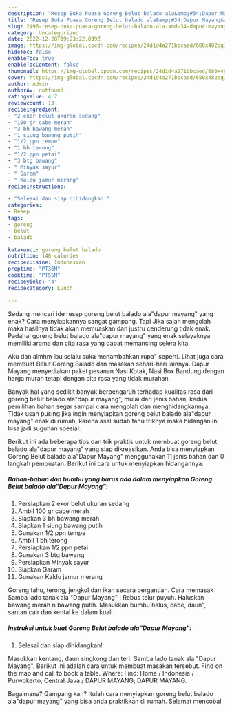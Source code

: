 ```yaml
---
description: "Resep Buka Puasa Goreng Belut balado ala&amp;#34;Dapur Mayang&amp;#34; yang Sempurna"
title: "Resep Buka Puasa Goreng Belut balado ala&amp;#34;Dapur Mayang&amp;#34; yang Sempurna"
slug: 2496-resep-buka-puasa-goreng-belut-balado-ala-and-34-dapur-mayang-and-34-yang-sempurna
category: Uncategorized
date: 2022-12-28T19:23:22.839Z
image: https://img-global.cpcdn.com/recipes/24d1d4a271bbcaed/680x482cq70/goreng-belut-balado-aladapur-mayang-foto-resep-utama.jpg
hideToc: false
enableToc: true
enableTocContent: false
thumbnail: https://img-global.cpcdn.com/recipes/24d1d4a271bbcaed/680x482cq70/goreng-belut-balado-aladapur-mayang-foto-resep-utama.jpg
cover: https://img-global.cpcdn.com/recipes/24d1d4a271bbcaed/680x482cq70/goreng-belut-balado-aladapur-mayang-foto-resep-utama.jpg
author: Admin
authorAv: notfound
ratingvalue: 4.7
reviewcount: 13
recipeingredient:
- "2 ekor belut ukuran sedang"
- "100 gr cabe merah"
- "3 bh bawang merah"
- "1 siung bawang putih"
- "1/2 ppn tempe"
- "1 bh terong"
- "1/2 ppn petai"
- "3 btg bawang"
- " Minyak sayur"
- " Garam"
- " Kaldu jamur merang"
recipeinstructions:

- "Selesai dan siap dihidangkan!"
categories:
- Resep
tags:
- goreng
- belut
- balado

katakunci: goreng belut balado 
nutrition: 140 calories
recipecuisine: Indonesian
preptime: "PT36M"
cooktime: "PT55M"
recipeyield: "4"
recipecategory: Lunch

---
```



Sedang mencari ide resep goreng belut balado ala&#34;dapur mayang&#34; yang enak? Cara menyiapkannya sangat gampang. Tapi Jika salah mengolah maka hasilnya tidak akan memuaskan dan justru cenderung tidak enak. Padahal goreng belut balado ala&#34;dapur mayang&#34; yang enak selayaknya memiliki aroma dan cita rasa yang dapat memancing selera kita.


Aku dan almhm ibu selalu suka menambahkan rupa&#34; seperti. Lihat juga cara membuat Belut Goreng Balado dan masakan sehari-hari lainnya. Dapur Mayang menyediakan paket pesanan Nasi Kotak, Nasi Box Bandung dengan harga murah tetapi dengan cita rasa yang tidak murahan.

Banyak hal yang sedikit banyak berpengaruh terhadap kualitas rasa dari goreng belut balado ala&#34;dapur mayang&#34;, mulai dari jenis bahan, kedua pemilihan bahan segar sampai cara mengolah dan menghidangkannya. Tidak usah pusing jika ingin menyiapkan goreng belut balado ala&#34;dapur mayang&#34; enak di rumah, karena asal sudah tahu triknya maka hidangan ini bisa jadi suguhan spesial.


Berikut ini ada beberapa tips dan trik praktis untuk membuat goreng belut balado ala&#34;dapur mayang&#34; yang siap dikreasikan. Anda bisa menyiapkan Goreng Belut balado ala&#34;Dapur Mayang&#34; menggunakan 11 jenis bahan dan 0 langkah pembuatan. Berikut ini cara untuk menyiapkan hidangannya.

<!--inarticleads1-->

##### Bahan-bahan dan bumbu yang harus ada dalam menyiapkan Goreng Belut balado ala&#34;Dapur Mayang&#34;:

1. Persiapkan 2 ekor belut ukuran sedang
1. Ambil 100 gr cabe merah
1. Siapkan 3 bh bawang merah
1. Siapkan 1 siung bawang putih
1. Gunakan 1/2 ppn tempe
1. Ambil 1 bh terong
1. Persiapkan 1/2 ppn petai
1. Gunakan 3 btg bawang
1. Persiapkan  Minyak sayur
1. Siapkan  Garam
1. Gunakan  Kaldu jamur merang


Goreng tahu, terong, jengkol dan ikan secara bergantian. Cara memasak Samba lado tanak ala &#34;Dapur Mayang&#34; : Rebus telur puyuh. Haluskan bawang merah n bawang putih. Masukkan bumbu halus, cabe, daun&#34;, santan cair dan kental ke dalam kuali. 

<!--inarticleads2-->

##### Instruksi untuk buat Goreng Belut balado ala&#34;Dapur Mayang&#34;:


1. Selesai dan siap dihidangkan!

Masukkan kentang, daun singkong dan teri. Samba lado tanak ala &#34;Dapur Mayang&#34;. Berikut ini adalah cara untuk membuat masakan tersebut. Find on the map and call to book a table. Where: Find: Home / Indonesia / Purwokerto, Central Java / DAPUR MAYANG; DAPUR MAYANG. 

Bagaimana? Gampang kan? Itulah cara menyiapkan goreng belut balado ala&#34;dapur mayang&#34; yang bisa anda praktikkan di rumah. Selamat mencoba!
